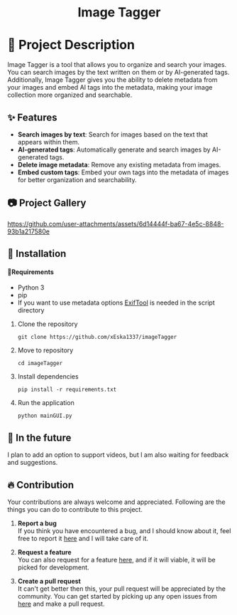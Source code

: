 <h1 align="center">Image Tagger</h1>
<p align="center"></p>

# :page_facing_up: Project Description
Image Tagger is a tool that allows you to organize and search your images. You can search images by the text written on them or by AI-generated tags. Additionally, Image Tagger gives you the ability to delete metadata from your images and embed AI tags into the metadata, making your image collection more organized and searchable.

## :sparkles: Features
- **Search images by text**: Search for images based on the text that appears within them.
- **AI-generated tags**: Automatically generate and search images by AI-generated tags.
- **Delete image metadata**: Remove any existing metadata from images.
- **Embed custom tags**: Embed your own tags into the metadata of images for better organization and searchability.

## :camera: Project Gallery
https://github.com/user-attachments/assets/6d14444f-ba67-4e5c-8848-93b1a217580e

## :hammer: Installation
#### :pushpin:Requirements
- Python 3
- pip
- If you want to use metadata options [ExifTool](https://exiftool.org/) is needed in the script directory
1. Clone the repository
   ```
   git clone https://github.com/xEska1337/imageTagger
   ```
2. Move to repository
   ```
   cd imageTagger
   ```
3. Install dependencies
   ```
   pip install -r requirements.txt
   ```
3. Run the application 
   ```
   python mainGUI.py
   ```
## :rocket: In the future
I plan to add an option to support videos, but I am also waiting for feedback and suggestions.

##  :fire: Contribution

Your contributions are always welcome and appreciated. Following are the things you can do to contribute to this project.

1. **Report a bug** <br>
If you think you have encountered a bug, and I should know about it, feel free to report it [here](https://github.com/xEska1337/imageTagger/issues) and I will take care of it.

2. **Request a feature** <br>
You can also request for a feature [here](https://github.com/xEska1337/imageTagger/discussions), and if it will viable, it will be picked for development.  

3. **Create a pull request** <br>
It can't get better then this, your pull request will be appreciated by the community. You can get started by picking up any open issues from [here](https://github.com/xEska1337/imageTagger/issues) and make a pull request.
